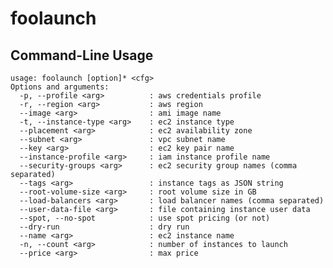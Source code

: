 # foolaunch

## Command-Line Usage

	usage: foolaunch [option]* <cfg>
	Options and arguments:
	  -p, --profile <arg>          : aws credentials profile
	  -r, --region <arg>           : aws region
	  --image <arg>                : ami image name
	  -t, --instance-type <arg>    : ec2 instance type
	  --placement <arg>            : ec2 availability zone
	  --subnet <arg>               : vpc subnet name
	  --key <arg>                  : ec2 key pair name
	  --instance-profile <arg>     : iam instance profile name
	  --security-groups <arg>      : ec2 security group names (comma separated)
	  --tags <arg>                 : instance tags as JSON string
	  --root-volume-size <arg>     : root volume size in GB
	  --load-balancers <arg>       : load balancer names (comma separated)
	  --user-data-file <arg>       : file containing instance user data
	  --spot, --no-spot            : use spot pricing (or not)
	  --dry-run                    : dry run
	  --name <arg>                 : ec2 instance name
	  -n, --count <arg>            : number of instances to launch
	  --price <arg>                : max price
